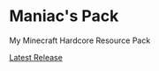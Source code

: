 # Maniac's Pack
My Minecraft Hardcore Resource Pack

[Latest Release](https://github.com/Maniacxxx/hardcore-pack/releases/latest)
